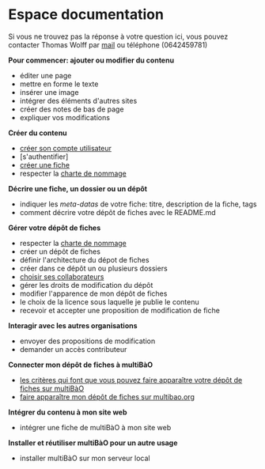 # Espace documentation

Si vous ne trouvez pas la réponse à votre question ici, vous pouvez contacter Thomas Wolff par [mail](mailto:thomas.wolff@cpcoop.fr) ou téléphone (0642459781)

**Pour commencer: ajouter ou modifier du contenu**

* éditer une page 
* mettre en forme le texte
* insérer une image
* intégrer des éléments d'autres sites
* créer des notes de bas de page
* expliquer vos modifications

**Créer du contenu**

* [créer son compte utilisateur](https://github.com/join)
* [s'authentifier]
* [créer une fiche](https://github.com/multibao/jemeteste/blob/master/fiches/creer_fiche_multibao.md)
* respecter la [charte de nommage](https://github.com/multibao/jemeteste/blob/master/fiches/charte_de_nommage.md)

**Décrire une fiche, un dossier ou un dépôt**

* indiquer les *meta-datas* de votre fiche: titre, description de la fiche, tags
* comment décrire votre dépôt de fiches avec le README.md

**Gérer votre dépôt de fiches**

* respecter la [charte de nommage](https://github.com/multibao/jemeteste/blob/master/fiches/charte_de_nommage.md)
* créer un dépôt de fiches
* définir l'architecture du dépot de fiches
* créer dans ce dépôt un ou plusieurs dossiers
* [choisir ses collaborateurs](https://github.com/multibao/jemeteste/blob/master/fiches/choisir_ses_collaborateurs.md)
* gérer les droits de modification du dépôt
* modifier l'apparence de mon dépôt de fiches
* le choix de la licence sous laquelle je publie le contenu
* recevoir et accepter une proposition de modification de fiche

**Interagir avec les autres organisations**

* envoyer des propositions de modification
* demander un accès contributeur

**Connecter mon dépôt de fiches à multiBàO**

* [les critères qui font que vous pouvez faire apparaître votre dépôt de fiches sur multiBàO](https://github.com/multibao/jemeteste/blob/master/fiches/criteres_depot_multibao.md)
* [faire apparaître mon dépôt de fiches sur multibao.org](https://github.com/multibao/jemeteste/blob/master/fiches/connecter_depot_multibao.md)

**Intégrer du contenu à mon site web**

* intégrer une fiche de multiBàO à mon site web

**Installer et réutiliser multiBàO pour un autre usage**

* installer multiBàO sur mon serveur local
